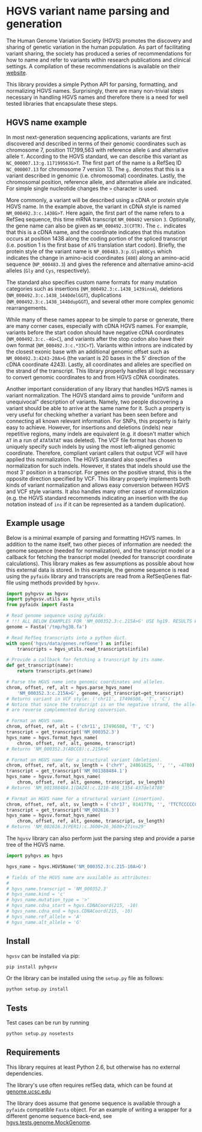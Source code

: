 HGVS variant name parsing and generation
========================================

The Human Genome Variation Society (HGVS) promotes the discovery and
sharing of genetic variation in the human population.  As part of facilitating
variant sharing, the society has produced a series of recommendations for
how to name and refer to variants within research publications and clinical
settings.  A compilation of these recommendations is available on their
[website](http://www.hgvs.org/mutnomen/recs.html).

This library provides a simple Python API for parsing, formatting, and
normalizing HGVS names.  Surprisingly, there are many non-trivial steps
necessary in handling HGVS names and therefore there is a need for well tested
libraries that encapsulate these steps.

## HGVS name example

In most next-generation sequencing applications, variants are first
discovered and described in terms of their genomic coordinates such as
chromosome 7, position 117,199,563 with reference allele `G` and
alternative allele `T`.  According to the HGVS standard, we can
describe this variant as `NC_000007.13:g.117199563G>T`.  The first
part of the name is a RefSeq ID `NC_000007.13` for chromosome 7
version 13.  The `g.` denotes that this is a variant described in
genomic (i.e. chromosomal) coordinates.  Lastly, the chromosomal position,
reference allele, and alternative allele are indicated.  For simple
single nucleotide changes the `>` character is used.

More commonly, a variant will be described using a cDNA or protein
style HGVS name.  In the example above, the variant in cDNA style is
named `NM_000492.3:c.1438G>T`.  Here again, the first part of the name
refers to a RefSeq sequence, this time mRNA transcript `NM_000492`
version `3`.  Optionally, the gene name can also be given as
`NM_000492.3(CFTR)`.  The `c.` indicates that this is a cDNA name, and
the coordinate indicates that this mutation occurs at position 1438
along the coding portion of the spliced transcript (i.e. position 1 is
the first base of `ATG` translation start codon).  Briefly, the
protein style of the variant name is `NP_000483.3:p.Gly480Cys` which
indicates the change in amino-acid coordinates (`480`) along an
amino-acid sequence (`NP_000483.3`) and gives the reference and
alternative amino-acid alleles (`Gly` and `Cys`, respectively).

The standard also specifies custom name formats for many mutation
categories such as insertions (`NM_000492.3:c.1438_1439insA`),
deletions (`NM_000492.3:c.1438_1440delGGT`),
duplications (`NM_000492.3:c.1438_1440dupGGT`), and several
other more complex genomic rearrangements.

While many of these names appear to be simple to parse or generate,
there are many corner cases, especially with cDNA HGVS names.  For
example, variants before the start codon should have negative cDNA
coordinates (`NM_000492.3:c.-4G>C`), and variants after the stop codon
also have their own format (`NM_000492.3:c.*33C>T`).  Variants within
introns are indicated by the closest exonic base with an additional
genomic offset such as `NM_000492.3:4243-20A>G` (the variant is 20
bases in the 5' direction of the cDNA coordinate 4243).  Lastly, all
coordinates and alleles are specified on the strand of the
transcript.  This library properly handles all logic necessary to
convert genomic coordinates to and from HGVS cDNA coordinates.

Another important consideration of any library that handles HGVS names
is variant normalization.  The HGVS standard aims to provide "uniform
and unequivocal" description of variants.  Namely, two people
discovering a variant should be able to arrive at the same name for
it.  Such a property is very useful for checking whether a variant has
been seen before and connecting all known relevant information.  For
SNPs, this property is fairly easy to achieve.  However, for
insertions and deletions (indels) near repetitive regions, many indels
are equivalent (e.g. it doesn't matter which `AT` in a run of
`ATATATAT` was deleted). The VCF file format has chosen to uniquely
specify such indels by using the most left-aligned genomic coordinate.
Therefore, compliant variant callers that output VCF will have applied
this normalization.  The HGVS standard also specifies a normalization
for such indels. However, it states that indels should use the most 3'
position in a transcript.  For genes on the positive strand, this is
the opposite direction specified by VCF.  This library properly
implements both kinds of variant normalization and allows easy
conversion between HGVS and VCF style variants.  It also handles
many other cases of normalization (e.g. the HGVS standard recommends
indicating an insertion with the `dup` notation instead of `ins`
if it can be represented as a tandem duplication).

## Example usage

Below is a minimal example of parsing and formatting HGVS names.  In
addition to the name itself, two other pieces of information are
needed: the genome sequence (needed for normalization), and the
transcript model or a callback for fetching the transcript model
(needed for transcript coordinate calculations).  This library makes
as few assumptions as possible about how this external data is stored.
In this example, the genome sequence is read using the `pyfaidx` library
and transcripts are read from a RefSeqGenes flat-file using methods
provided by `hgvsv`.

```python
import pyhgvsv as hgvsv
import pyhgvsv.utils as hgvsv_utils
from pyfaidx import Fasta

# Read genome sequence using pyfaidx.
# !!! ALL BELOW EXAMPLES FOR 'NM_000352.3:c.215A>G' USE hg19. RESULTS WILL VARY. !!!
genome = Fasta('/tmp/hg38.fa')

# Read RefSeq transcripts into a python dict.
with open('hgvs/data/genes.refGene') as infile:
    transcripts = hgvs_utils.read_transcripts(infile)

# Provide a callback for fetching a transcript by its name.
def get_transcript(name):
    return transcripts.get(name)

# Parse the HGVS name into genomic coordinates and alleles.
chrom, offset, ref, alt = hgvs.parse_hgvs_name(
    'NM_000352.3:c.215A>G', genome, get_transcript=get_transcript)
# Returns variant in VCF style: ('chr11', 17496508, 'T', 'C')
# Notice that since the transcript is on the negative strand, the alleles
# are reverse complemented during conversion.

# Format an HGVS name.
chrom, offset, ref, alt = ('chr11', 17496508, 'T', 'C')
transcript = get_transcript('NM_000352.3')
hgvs_name = hgvs.format_hgvs_name(
    chrom, offset, ref, alt, genome, transcript)
# Returns 'NM_000352.3(ABCC8):c.215A>G'

# Format an HGVS name for a structural variant (deletion).
chrom, offset, ref, alt, sv_length = ('chrY', 24861625, '', '', -4780)
transcript = get_transcript('NM_001388484.1')
hgvs_name = hgvsv.format_hgvs_name(
    chrom, offset, ref, alt, genome, transcript, sv_length)
# Returns 'NM_001388484.1(DAZ4):c.1210-436_1354-437del4780'

# Format an HGVS name for a structural variant (insertion).
chrom, offset, ref, alt, sv_length = ('chr17', 8141778, '', 'TTCTCCCCCCTTGAACTTGAGCTCAATTC', 29)
transcript = get_transcript('NM_002616.3')
hgvs_name = hgvsv.format_hgvs_name(
    chrom, offset, ref, alt, genome, transcript, sv_length)
# Returns 'NM_002616.3(PER1):c.3600+26_3600+27ins29'
```

The `hgvsv` library can also perform just the parsing step and provide
a parse tree of the HGVS name.

```python
import pyhgvs as hgvs

hgvs_name = hgvs.HGVSName('NM_000352.3:c.215-10A>G')

# fields of the HGVS name are available as attributes:
#
# hgvs_name.transcript = 'NM_000352.3'
# hgvs_name.kind = 'c'
# hgvs_name.mutation_type = '>'
# hgvs_name.cdna_start = hgvs.CDNACoord(215, -10)
# hgvs_name.cdna_end = hgvs.CDNACoord(215, -10)
# hgvs_name.ref_allele = 'A'
# hgvs_name.alt_allele = 'G'
```

## Install

`hgvsv` can be installed via pip:

```sh
pip install pyhgvsv
```

Or the library can be installed using the `setup.py` file as follows:

```sh
python setup.py install
```

## Tests

Test cases can be run by running

```sh
python setup.py nosetests
```

## Requirements

This library requires at least Python 2.6, but otherwise has no
external dependencies.

The library's use often requires refSeq data, which can be found at [genome.ucsc.edu](http://genome.ucsc.edu/cgi-bin/hgTables)

The library does assume that genome sequence is available through a `pyfaidx`
compatible `Fasta` object. For an example of writing a wrapper for
a different genome sequence back-end, see
[hgvs.tests.genome.MockGenome](pyhgvs/tests/genome.py).
